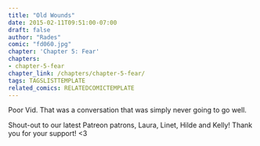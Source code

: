 ```yaml
---
title: "Old Wounds"
date: 2015-02-11T09:51:00-07:00
draft: false
author: "Rades"
comic: "fd060.jpg"
chapter: 'Chapter 5: Fear'
chapters:
- chapter-5-fear
chapter_link: /chapters/chapter-5-fear/
tags: TAGSLISTTEMPLATE
related_comics: RELATEDCOMICTEMPLATE
---
```


Poor Vid. That was a conversation that was simply never going to go well.


Shout-out to our latest Patreon patrons, Laura, Linet, Hilde and Kelly! Thank you for your support! &lt;3


